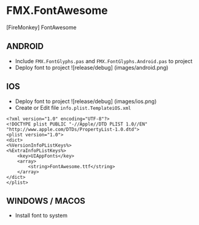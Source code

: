# FMX.FontAwesome
[FireMonkey] FontAwesome

## ANDROID
* Include `FMX.FontGlyphs.pas` and `FMX.FontGlyphs.Android.pas` to project
* Deploy font to project
![release/debug] (images/android.png)

## IOS
* Deploy font to project
![release/debug] (images/ios.png)
* Create or Edit file `info.plist.TemplateiOS.xml`
```
<?xml version="1.0" encoding="UTF-8"?>
<!DOCTYPE plist PUBLIC "-//Apple//DTD PLIST 1.0//EN" "http://www.apple.com/DTDs/PropertyList-1.0.dtd">
<plist version="1.0">
<dict>
<%VersionInfoPListKeys%>
<%ExtraInfoPListKeys%>
	<key>UIAppFonts</key>
	<array>
		<string>FontAwesome.ttf</string>
 	</array>
</dict>
</plist>
```
## WINDOWS / MACOS
* Install font to system
